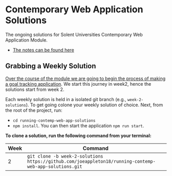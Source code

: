 # Contemporary Web Application Solutions

The ongoing solutions for Solent Universities Contemporary Web Application Module.

- [The notes can be found here](https://joeappleton18.github.io/web-dev-2021-notes/)

## Grabbing a Weekly Solution

[Over the course of the module we are going to begin the process of making a goal tracking application](https://www.figma.com/file/rTbqRpRWOw7UYg28SBcxQv/web-dev-pratical-task-made-using-toxin-ui?node-id=31262%3A3). We start this journey in week2, hence the solutions start from week 2.

Each weekly solution is held in a isolated git branch (e.g., `week-2-solutions`). To get going colone your weekly solution of choice. Next, from the root of the project, run:
- `cd running-contemp-web-app-solutions`
-  `npm install`. You can then start the application `npm run start`.

**To clone a solution, run the following command from your terminal:**

| Week | Command                                                                                                |
| ---- | ------------------------------------------------------------------------------------------------------ |
| 2    | `git clone -b week-2-solutions https://github.com/joeappleton18/running-contemp-web-app-solutions.git` |
